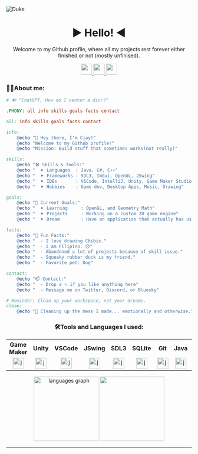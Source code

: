 ![Duke](https://github.com/user-attachments/assets/7f153eee-9c6e-4b19-a472-daf848a9a6e9)

<div align="center">
  <h1>▶ Hello! ◀</h1>
  <p>Welcome to my Github profile, where all my projects rest forever either finished or not (mostly unfinised).</p>

  <a href="https://bsky.app/profile/sarrygeezowo.bsky.social">
    <img height="30" src="https://img.shields.io/badge/Bluesky-3d84ff?style=for-the-badge&logo=Bluesky&logoColor=white"/>
  </a>

  <a href="https://discordapp.com/users/731537466569523253">
    <img height="30" src="https://img.shields.io/badge/Discord-7289da?style=for-the-badge&logo=Discord&logoColor=white"/>
  </a>

  <a href="https://x.com/Sarry_giz">
    <img height="30" src="https://img.shields.io/badge/Twitter-792dd6?style=for-the-badge&logo=X&logoColor=white"/>
  </a>
</div>

<h3>👩‍💻About me:</h3>

```makefile
# 🔊 "ChatGPT, How do I center a div!?"

.PHONY: all info skills goals facts contact

all: info skills goals facts contact

info:
	@echo "👋 Hey there, I'm Cjay!"
	@echo "Welcome to my Github profile!"
	@echo "Mission: Build stuff that sometimes works(not really)"

skills:
	@echo "🛠️ Skills & Tools:"
	@echo "  ⯈ Languages  : Java, C#, C++"
	@echo "  ⯈ Frameworks : SDL3, ImGui, OpenGL, JSwing"
	@echo "  ⯈ IDEs       : VSCode, IntelliJ, Unity, Game Maker Studio"
	@echo "  ⯈ Hobbies    : Game dev, Desktop Apps, Music, Drawing"

goals:
	@echo "🎯 Current Goals:"
	@echo "  ⯈ Learning     : OpenGL, and Geometry Math"
	@echo "  ⯈ Projects     : Working on a custom 2D game engine"
	@echo "  ⯈ Dream        : Have an application that actually has users 😭😭"

facts:
	@echo "🐾 Fun Facts:"
	@echo "  - I love drawing Chibis."
	@echo "  - I am Filipino. 😞"
	@echo "  - Abandoned a lot of projects because of skill issue."
	@echo "  - Squeaky rubber duck is my friend."
	@echo "  - Favorite pet: Dog"

contact:
	@echo "📫 Contact:"
	@echo "  - Drop a ⭐ if you like anything here"
	@echo "  - Message me on Twitter, Discord, or Bluesky"

# Reminder: Clean up your workspace, not your dreams.
clean:
	@echo "🧹 Cleaning up the mess I made... emotionally and otherwise."
```

<h3 align="center">🛠Tools and Languages I used:</h3>
<table align="center">
<tr>
  <th>Game Maker</th>
  <th>Unity</th>
  <th>VSCode</th>
  <th>JSwing</th>
  <th>SDL3</th>
  <th>SQLite</th>
  <th>Git</th>
  <th>Java</th>
  <th>C++</th>
  <th>C#</th>
</tr>
<tr>
  <td align="center"><img src="https://github.com/user-attachments/assets/1f30a488-f405-44b1-848c-cb45660ddc07" height="30" alt="java logo"  /> </td>
  <td align="center"><img src="https://cdn.jsdelivr.net/gh/devicons/devicon/icons/unity/unity-original.svg" height="30" alt="java logo"  /> </td>
  <td align="center"><img src="https://cdn.jsdelivr.net/gh/devicons/devicon/icons/vscode/vscode-original.svg" height="30" alt="java logo"  /> </td>
  <td align="center"><img src="https://cdn.jsdelivr.net/gh/devicons/devicon/icons/java/java-original.svg" height="30" alt="java logo"  /> </td>
  <td align="center"><img src="https://cdn.jsdelivr.net/gh/devicons/devicon/icons/sdl/sdl-original.svg" height="30" alt="java logo"  /> </td>
  <td align="center"><img src="https://cdn.jsdelivr.net/gh/devicons/devicon/icons/sqlite/sqlite-original.svg" height="30" alt="java logo"  /> </td>
  <td align="center"><img src="https://cdn.jsdelivr.net/gh/devicons/devicon/icons/git/git-original.svg" height="30" alt="java logo"  /> </td>
  <td align="center"><img src="https://cdn.jsdelivr.net/gh/devicons/devicon/icons/java/java-original.svg" height="30" alt="java logo"  /> </td>
  <td align="center"><img src="https://cdn.jsdelivr.net/gh/devicons/devicon/icons/cplusplus/cplusplus-original.svg" alt="C++ Logo" height="30"></td>
  <td align="center"><img src="https://cdn.jsdelivr.net/gh/devicons/devicon/icons/csharp/csharp-original.svg" height="30" alt="csharp logo"/></td>
</tr>
</table>
<div align="center">
<img src="https://github-readme-stats.vercel.app/api/top-langs?username=SarryGeezOwO&locale=en&hide_title=false&layout=compact&card_width=375&langs_count=6&theme=dark&hide_border=false&order=2"  height="175" alt="languages graph"  />
<img height="175" src="https://github-readme-stats.vercel.app/api?username=SarryGeezOwO&show_icons=true&hide_border=false&&count_private=true&include_all_commits=true&theme=dark"/>
</div>
<hr>

